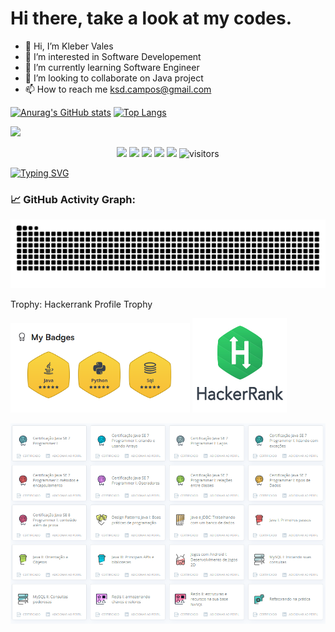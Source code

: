 # Hi there, take a look at  my codes.

- 👋 Hi, I’m Kleber Vales
- 👀 I’m interested in Software Developement
- 🌱 I’m currently learning Software Engineer
- 💞️ I’m looking to collaborate on Java project
- 📫 How to reach me ksd.campos@gmail.com

<!---
KleberVales/KleberVales is a ✨ special ✨ repository because its `README.md` (this file) appears on your GitHub profile.
You can click the Preview link to take a look at your changes.
--->

[![Anurag's GitHub stats](https://github-readme-stats.vercel.app/api?username=klebervales)](https://github.com/anuraghazra/github-readme-stats)
[![Top Langs](https://github-readme-stats.vercel.app/api/top-langs/?username=klebervales&layout=compact)](https://github.com/anuraghazra/github-readme-stats)

![](assets/Bottom_up.svg)

<!--   my-icons -->
<center><p align="center">
    <a href="https://github.com/klebervales/klebervales"><img src="https://img.shields.io/badge/status-updating-brightgreen.svg"></a>
    <a href="https://github.com/java/java"><img src="https://img.shields.io/badge/java-%23ED8B00.svg"></a>
    <a href="https://github.com/klebervales/klebervales/graphs/contributors"><img src="https://img.shields.io/github/contributors/klebervales/klebervales?color=blue"></a>
    <a href="https://github.com/klebervales/klebervales/stargazers"><img src="https://img.shields.io/github/stars/klebervales/klebervales.svg?logo=github"></a>
    <a href="https://github.com/klebervales/klebervales/network/members"><img src="https://img.shields.io/github/forks/klebervales/klebervales.svg?color=blue&logo=github"></a>
    <img src="https://visitor-badge.laobi.icu/badge?page_id=klebervales.klebervales" alt="visitors"/>   
</p></center>

<!--   my-ticker -->    
[![Typing SVG](https://readme-typing-svg.herokuapp.com?color=%2336BCF7&center=true&vCenter=true&width=600&lines=Hi+there+👋,+I+am+Kleber+Vales;+Welcome+to+My+Profile!;Over+4+years+of+programming+experience;Always+learning+new+things)](https://git.io/typing-svg)

<!--   GitHub stats graph -->
### 📈 GitHub Activity Graph:

<!--   green snake -->
![BEPb's github activity graph](https://raw.githubusercontent.com/BEPb/BEPb/output/github-contribution-grid-snake.svg)

<summary>Trophy: Hackerrank Profile Trophy</summary>
</div>

<p align="center"> 

<img src="./src/badges_hackerrank.png" alt="Metrics" width="57%"> <img src="./src/hackerrank-logo.jpg" alt="Metrics" 
width="30%">

</p>

![badges_alura.png](src%2Fbadges_alura.png)





